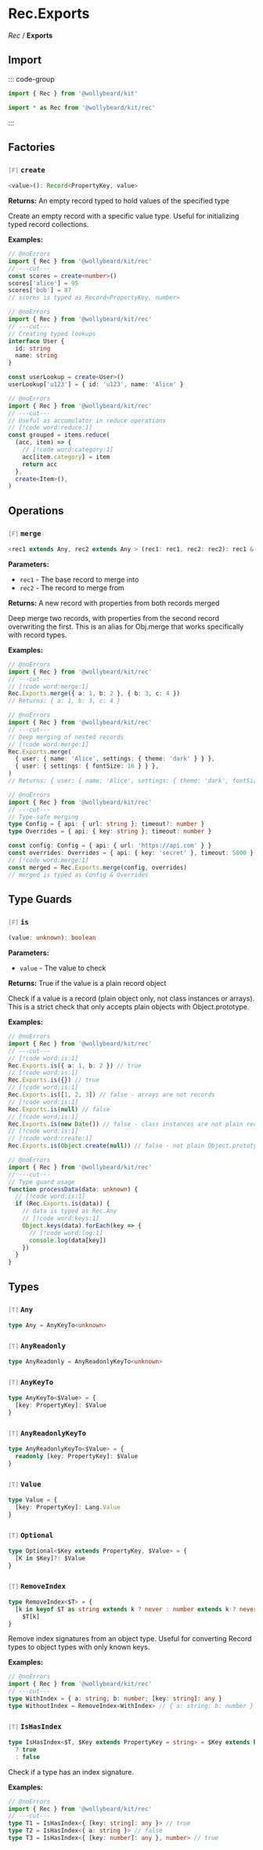 # Rec.Exports

_Rec_ / **Exports**

## Import

::: code-group

```typescript [Namespace]
import { Rec } from '@wollybeard/kit'
```

```typescript [Barrel]
import * as Rec from '@wollybeard/kit/rec'
```

:::

## Factories

### <span style="opacity: 0.6; font-weight: normal; font-size: 0.85em;">`[F]`</span> `create`

```typescript
<value>(): Record<PropertyKey, value>
```

<SourceLink href="https://github.com/jasonkuhrt/kit/blob/main/./src/domains/rec/rec.ts#L197" />

**Returns:** An empty record typed to hold values of the specified type

Create an empty record with a specific value type. Useful for initializing typed record collections.

**Examples:**

```typescript twoslash
// @noErrors
import { Rec } from '@wollybeard/kit/rec'
// ---cut---
const scores = create<number>()
scores['alice'] = 95
scores['bob'] = 87
// scores is typed as Record<PropertyKey, number>
```

```typescript twoslash
// @noErrors
import { Rec } from '@wollybeard/kit/rec'
// ---cut---
// Creating typed lookups
interface User {
  id: string
  name: string
}

const userLookup = create<User>()
userLookup['u123'] = { id: 'u123', name: 'Alice' }
```

```typescript twoslash
// @noErrors
import { Rec } from '@wollybeard/kit/rec'
// ---cut---
// Useful as accumulator in reduce operations
// [!code word:reduce:1]
const grouped = items.reduce(
  (acc, item) => {
    // [!code word:category:1]
    acc[item.category] = item
    return acc
  },
  create<Item>(),
)
```

## Operations

### <span style="opacity: 0.6; font-weight: normal; font-size: 0.85em;">`[F]`</span> `merge`

```typescript
<rec1 extends Any, rec2 extends Any > (rec1: rec1, rec2: rec2): rec1 & rec2
```

<SourceLink href="https://github.com/jasonkuhrt/kit/blob/main/./src/domains/rec/rec.ts#L116" />

**Parameters:**

- `rec1` - The base record to merge into
- `rec2` - The record to merge from

**Returns:** A new record with properties from both records merged

Deep merge two records, with properties from the second record overwriting the first. This is an alias for Obj.merge that works specifically with record types.

**Examples:**

```typescript twoslash
// @noErrors
import { Rec } from '@wollybeard/kit/rec'
// ---cut---
// [!code word:merge:1]
Rec.Exports.merge({ a: 1, b: 2 }, { b: 3, c: 4 })
// Returns: { a: 1, b: 3, c: 4 }
```

```typescript twoslash
// @noErrors
import { Rec } from '@wollybeard/kit/rec'
// ---cut---
// Deep merging of nested records
// [!code word:merge:1]
Rec.Exports.merge(
  { user: { name: 'Alice', settings: { theme: 'dark' } } },
  { user: { settings: { fontSize: 16 } } },
)
// Returns: { user: { name: 'Alice', settings: { theme: 'dark', fontSize: 16 } } }
```

```typescript twoslash
// @noErrors
import { Rec } from '@wollybeard/kit/rec'
// ---cut---
// Type-safe merging
type Config = { api: { url: string }; timeout?: number }
type Overrides = { api: { key: string }; timeout: number }

const config: Config = { api: { url: 'https://api.com' } }
const overrides: Overrides = { api: { key: 'secret' }, timeout: 5000 }
// [!code word:merge:1]
const merged = Rec.Exports.merge(config, overrides)
// merged is typed as Config & Overrides
```

## Type Guards

### <span style="opacity: 0.6; font-weight: normal; font-size: 0.85em;">`[F]`</span> `is`

```typescript
(value: unknown): boolean
```

<SourceLink href="https://github.com/jasonkuhrt/kit/blob/main/./src/domains/rec/rec.ts#L67" />

**Parameters:**

- `value` - The value to check

**Returns:** True if the value is a plain record object

Check if a value is a record (plain object only, not class instances or arrays). This is a strict check that only accepts plain objects with Object.prototype.

**Examples:**

```typescript twoslash
// @noErrors
import { Rec } from '@wollybeard/kit/rec'
// ---cut---
// [!code word:is:1]
Rec.Exports.is({ a: 1, b: 2 }) // true
// [!code word:is:1]
Rec.Exports.is({}) // true
// [!code word:is:1]
Rec.Exports.is([1, 2, 3]) // false - arrays are not records
// [!code word:is:1]
Rec.Exports.is(null) // false
// [!code word:is:1]
Rec.Exports.is(new Date()) // false - class instances are not plain records
// [!code word:is:1]
// [!code word:create:1]
Rec.Exports.is(Object.create(null)) // false - not plain Object.prototype
```

```typescript twoslash
// @noErrors
import { Rec } from '@wollybeard/kit/rec'
// ---cut---
// Type guard usage
function processData(data: unknown) {
  // [!code word:is:1]
  if (Rec.Exports.is(data)) {
    // data is typed as Rec.Any
    // [!code word:keys:1]
    Object.keys(data).forEach(key => {
      // [!code word:log:1]
      console.log(data[key])
    })
  }
}
```

## Types

### <span style="opacity: 0.6; font-weight: normal; font-size: 0.85em;">`[T]`</span> `Any`

```typescript
type Any = AnyKeyTo<unknown>
```

<SourceLink href="https://github.com/jasonkuhrt/kit/blob/main/./src/domains/rec/rec.ts#L7" />

### <span style="opacity: 0.6; font-weight: normal; font-size: 0.85em;">`[T]`</span> `AnyReadonly`

```typescript
type AnyReadonly = AnyReadonlyKeyTo<unknown>
```

<SourceLink href="https://github.com/jasonkuhrt/kit/blob/main/./src/domains/rec/rec.ts#L12" />

### <span style="opacity: 0.6; font-weight: normal; font-size: 0.85em;">`[T]`</span> `AnyKeyTo`

```typescript
type AnyKeyTo<$Value> = {
  [key: PropertyKey]: $Value
}
```

<SourceLink href="https://github.com/jasonkuhrt/kit/blob/main/./src/domains/rec/rec.ts#L17" />

### <span style="opacity: 0.6; font-weight: normal; font-size: 0.85em;">`[T]`</span> `AnyReadonlyKeyTo`

```typescript
type AnyReadonlyKeyTo<$Value> = {
  readonly [key: PropertyKey]: $Value
}
```

<SourceLink href="https://github.com/jasonkuhrt/kit/blob/main/./src/domains/rec/rec.ts#L24" />

### <span style="opacity: 0.6; font-weight: normal; font-size: 0.85em;">`[T]`</span> `Value`

```typescript
type Value = {
  [key: PropertyKey]: Lang.Value
}
```

<SourceLink href="https://github.com/jasonkuhrt/kit/blob/main/./src/domains/rec/rec.ts#L31" />

### <span style="opacity: 0.6; font-weight: normal; font-size: 0.85em;">`[T]`</span> `Optional`

```typescript
type Optional<$Key extends PropertyKey, $Value> = {
  [K in $Key]?: $Value
}
```

<SourceLink href="https://github.com/jasonkuhrt/kit/blob/main/./src/domains/rec/rec.ts#L123" />

### <span style="opacity: 0.6; font-weight: normal; font-size: 0.85em;">`[T]`</span> `RemoveIndex`

```typescript
type RemoveIndex<$T> = {
  [k in keyof $T as string extends k ? never : number extends k ? never : k]:
    $T[k]
}
```

<SourceLink href="https://github.com/jasonkuhrt/kit/blob/main/./src/domains/rec/rec.ts#L139" />

Remove index signatures from an object type. Useful for converting Record types to object types with only known keys.

**Examples:**

```typescript twoslash
// @noErrors
import { Rec } from '@wollybeard/kit/rec'
// ---cut---
type WithIndex = { a: string; b: number; [key: string]: any }
type WithoutIndex = RemoveIndex<WithIndex> // { a: string; b: number }
```

### <span style="opacity: 0.6; font-weight: normal; font-size: 0.85em;">`[T]`</span> `IsHasIndex`

```typescript
type IsHasIndex<$T, $Key extends PropertyKey = string> = $Key extends keyof $T
  ? true
  : false
```

<SourceLink href="https://github.com/jasonkuhrt/kit/blob/main/./src/domains/rec/rec.ts#L155" />

Check if a type has an index signature.

**Examples:**

```typescript twoslash
// @noErrors
import { Rec } from '@wollybeard/kit/rec'
// ---cut---
type T1 = IsHasIndex<{ [key: string]: any }> // true
type T2 = IsHasIndex<{ a: string }> // false
type T3 = IsHasIndex<{ [key: number]: any }, number> // true
```
